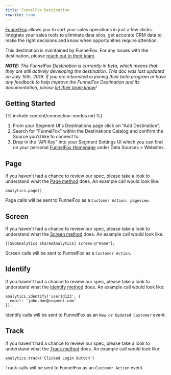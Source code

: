 ```yaml
---
title: FunnelFox Destination
rewrite: true
---
```

[FunnelFox](https://www.funnelfox.com/integrations/segment?utm_source=segmentio&utm_medium=docs&utm_campaign=partners) allows you to sort your sales operations in just a few clicks. Integrate your sales tools to eliminate data silos, get accurate CRM data to make the right decisions and know when opportunities require attention.

This destination is maintained by FunnelFox. For any issues with the destination, please [reach out to their team](mailto:support@funnelfox.com).

_**NOTE:** The FunnelFox Destination is currently in beta, which means that they are still actively developing the destination. This doc was last updated on July 15th, 2019. If you are interested in joining their beta program or have any feedback to help improve the FunnelFox Destination and its documentation, please [let  their team know](mailto:support@funnelfox.com)!_


## Getting Started

{% include content/connection-modes.md %}

1. From your Segment UI's Destinations page click on "Add Destination".
2. Search for "FunnelFox" within the Destinations Catalog and confirm the Source you'd like to connect to.
3. Drop in the "API Key" into your Segment Settings UI which you can find on your personal [FunnelFox Homepage](https://app.funnelfox.com/#/home) under Data Sources > Websites.


## Page

If you haven't had a chance to review our spec, please take a look to understand what the [Page method](https://segment.com/docs/connections/spec/page/) does. An example call would look like:

```
analytics.page()
```

Page calls will be sent to FunnelFox as a `Customer Action: pageview`.


## Screen

If you haven't had a chance to review our spec, please take a look to understand what the [Screen method](https://segment.com/docs/connections/spec/screen/) does. An example call would look like:

```
[[SEGAnalytics sharedAnalytics] screen:@"Home"];
```

Screen calls will be sent to FunnelFox as a `Customer Action`.


## Identify

If you haven't had a chance to review our spec, please take a look to understand what the [Identify method](https://segment.com/docs/connections/spec/identify/) does. An example call would look like:

```
analytics.identify('userId123', {
  email: 'john.doe@segment.com'
});
```

Identify calls will be sent to FunnelFox as an `New or Updated Customer` event.


## Track

If you haven't had a chance to review our spec, please take a look to understand what the [Track method](https://segment.com/docs/connections/spec/track/) does. An example call would look like:

```
analytics.track('Clicked Login Button')
```

Track calls will be sent to FunnelFox as an `Customer Action` event.
